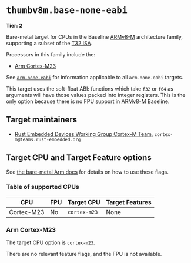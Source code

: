 # `thumbv8m.base-none-eabi`

**Tier: 2**

Bare-metal target for CPUs in the Baseline [ARMv8-M] architecture family,
supporting a subset of the [T32 ISA][t32-isa].

Processors in this family include the:

* [Arm Cortex-M23][cortex-m23]

See [`arm-none-eabi`](arm-none-eabi.md) for information applicable to all
`arm-none-eabi` targets.

This target uses the soft-float ABI: functions which take `f32` or `f64` as
arguments will have those values packed into integer registers. This is the
only option because there is no FPU support in [ARMv8-M] Baseline.

[t32-isa]: https://developer.arm.com/Architectures/T32%20Instruction%20Set%20Architecture
[ARMv8-M]: https://developer.arm.com/documentation/ddi0553/latest/
[cortex-m23]: https://developer.arm.com/Processors/Cortex-M23

## Target maintainers

* [Rust Embedded Devices Working Group Cortex-M
  Team](https://github.com/rust-embedded), `cortex-m@teams.rust-embedded.org`

## Target CPU and Target Feature options

See [the bare-metal Arm
docs](arm-none-eabi.md#target-cpu-and-target-feature-options) for details on how
to use these flags.

### Table of supported CPUs

| CPU         | FPU | Target CPU   | Target Features       |
| ----------- | --- | ------------ | --------------------- |
| Cortex-M23  | No  | `cortex-m23` | None                  |

### Arm Cortex-M23

The target CPU option is `cortex-m23`.

There are no relevant feature flags, and the FPU is not available.
